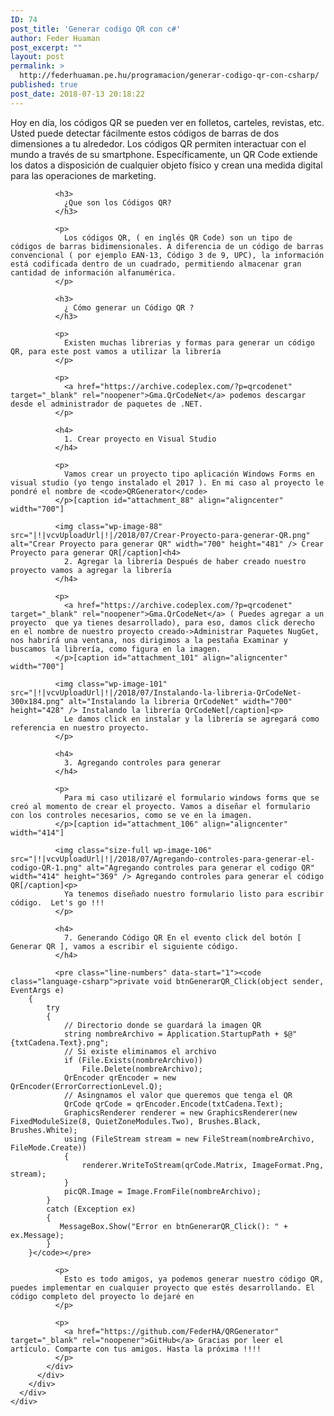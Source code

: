 ```yaml
---
ID: 74
post_title: 'Generar codigo QR con c#'
author: Feder Huaman
post_excerpt: ""
layout: post
permalink: >
  http://federhuaman.pe.hu/programacion/generar-codigo-qr-con-csharp/
published: true
post_date: 2018-07-13 20:18:22
---
```

<!--vcv no format-->

<div class="vce-row-container">
  <div class="vce-row vce-row--col-gap-30 vce-row-columns--top vce-row-content--top" id="el-b67ec9c6" data-vce-do-apply="all el-b67ec9c6">
    <div class="vce-row-content" data-vce-element-content="true">
      <div class="vce-col vce-col--md-100p vce-col--xs-1 vce-col--xs-last vce-col--xs-first vce-col--sm-last vce-col--sm-first vce-col--md-last vce-col--lg-last vce-col--xl-last vce-col--md-first vce-col--lg-first vce-col--xl-first" id="el-105c3e19" data-vce-do-apply="background border el-105c3e19">
        <div class="vce-col-inner" data-vce-element-content="true" data-vce-do-apply="padding margin  el-105c3e19">
          <div class="vce-text-block">
            <div class="vce-text-block-wrapper vce" id="el-03476556" data-vce-do-apply="all el-03476556">
              <p>
                Hoy en día, los códigos QR se pueden ver en folletos, carteles, revistas, etc. Usted puede detectar fácilmente estos códigos de barras de dos dimensiones a tu alrededor. Los códigos QR permiten interactuar con el mundo a través de su smartphone. Específicamente, un QR Code extiende los datos a disposición de cualquier objeto físico y crean una medida digital para las operaciones de marketing.
              </p>
              
              <h3>
                ¿Que son los Códigos QR?
              </h3>
              
              <p>
                Los códigos QR, ( en inglés QR Code) son un tipo de códigos de barras bidimensionales. A diferencia de un código de barras convencional ( por ejemplo EAN-13, Código 3 de 9, UPC), la información está codificada dentro de un cuadrado, permitiendo almacenar gran cantidad de información alfanumérica.
              </p>
              
              <h3>
                ¿ Cómo generar un Código QR ?
              </h3>
              
              <p>
                Existen muchas librerias y formas para generar un código QR, para este post vamos a utilizar la librería 
              </p>
              
              <p>
                <a href="https://archive.codeplex.com/?p=qrcodenet" target="_blank" rel="noopener">Gma.QrCodeNet</a> podemos descargar desde el administrador de paquetes de .NET.
              </p>
              
              <h4>
                1. Crear proyecto en Visual Studio
              </h4>
              
              <p>
                Vamos crear un proyecto tipo aplicación Windows Forms en visual studio (yo tengo instalado el 2017 ). En mi caso al proyecto le pondré el nombre de <code>QRGenerator</code>
              </p>[caption id="attachment_88" align="aligncenter" width="700"]
              
              <img class="wp-image-88" src="|!|vcvUploadUrl|!|/2018/07/Crear-Proyecto-para-generar-QR.png" alt="Crear Proyecto para generar QR" width="700" height="481" /> Crear Proyecto para generar QR[/caption]<h4>
                2. Agregar la librería Después de haber creado nuestro proyecto vamos a agregar la librería
              </h4>
              
              <p>
                <a href="https://archive.codeplex.com/?p=qrcodenet" target="_blank" rel="noopener">Gma.QrCodeNet</a> ( Puedes agregar a un proyecto  que ya tienes desarrollado), para eso, damos click derecho en el nombre de nuestro proyecto creado->Administrar Paquetes NugGet, nos habrirá una ventana, nos dirigimos a la pestaña Examinar y buscamos la librería, como figura en la imagen.
              </p>[caption id="attachment_101" align="aligncenter" width="700"]
              
              <img class="wp-image-101" src="|!|vcvUploadUrl|!|/2018/07/Instalando-la-libreria-QrCodeNet-300x184.png" alt="Instalando la libreria QrCodeNet" width="700" height="428" /> Instalando la librería QrCodeNet[/caption]<p>
                Le damos click en instalar y la librería se agregará como referencia en nuestro proyecto.
              </p>
              
              <h4>
                3. Agregando controles para generar
              </h4>
              
              <p>
                Para mi caso utilizaré el formulario windows forms que se creó al momento de crear el proyecto. Vamos a diseñar el formulario con los controles necesarios, como se ve en la imagen.
              </p>[caption id="attachment_106" align="aligncenter" width="414"]
              
              <img class="size-full wp-image-106" src="|!|vcvUploadUrl|!|/2018/07/Agregando-controles-para-generar-el-codigo-QR-1.png" alt="Agregando controles para generar el codigo QR" width="414" height="369" /> Agregando controles para generar el código QR[/caption]<p>
                Ya tenemos diseñado nuestro formulario listo para escribir código.  Let's go !!!
              </p>
              
              <h4>
                7. Generando Código QR En el evento click del botón [ Generar QR ], vamos a escribir el siguiente código.
              </h4>
              
              <pre class="line-numbers" data-start="1"><code class="language-csharp">private void btnGenerarQR_Click(object sender, EventArgs e)
        {
            try
            {
                // Directorio donde se guardará la imagen QR
                string nombreArchivo = Application.StartupPath + $@"{txtCadena.Text}.png";
                // Si existe eliminamos el archivo               
                if (File.Exists(nombreArchivo))
                    File.Delete(nombreArchivo);
                QrEncoder qrEncoder = new QrEncoder(ErrorCorrectionLevel.Q);
                // Asingnamos el valor que queremos que tenga el QR
                QrCode qrCode = qrEncoder.Encode(txtCadena.Text);
                GraphicsRenderer renderer = new GraphicsRenderer(new FixedModuleSize(8, QuietZoneModules.Two), Brushes.Black, Brushes.White);
                using (FileStream stream = new FileStream(nombreArchivo, FileMode.Create))
                {
                    renderer.WriteToStream(qrCode.Matrix, ImageFormat.Png, stream);
                }
                picQR.Image = Image.FromFile(nombreArchivo);              
            }
            catch (Exception ex)
            {
               MessageBox.Show("Error en btnGenerarQR_Click(): " + ex.Message);
            }
        }</code></pre>
              
              <p>
                Esto es todo amigos, ya podemos generar nuestro código QR, puedes implementar en cualquier proyecto que estés desarrollando. El código completo del proyecto lo dejaré en
              </p>
              
              <p>
                <a href="https://github.com/FederHA/QRGenerator" target="_blank" rel="noopener">GitHub</a> Gracias por leer el artículo. Comparte con tus amigos. Hasta la próxima !!!!  
              </p>
            </div>
          </div>
        </div>
      </div>
    </div>
  </div>
</div>

<!--vcv no format-->
